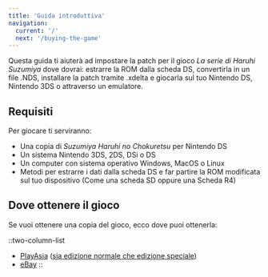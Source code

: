 ```yaml
---
title: 'Guida introduttiva'
navigation:
  current: '/'
  next: '/buying-the-game'
---
```


Questa guida ti aiuterà ad impostare la patch per il gioco *La serie di Haruhi Suzumiya* dove dovrai: estrarre la ROM dalla scheda DS, convertirla in un file .NDS, installare la patch tramite .xdelta e giocarla sul tuo Nintendo DS, Nintendo 3DS o attraverso un emulatore.

## Requisiti
Per giocare ti serviranno:

* Una copia di *Suzumiya Haruhi no Chokuretsu* per Nintendo DS
* Un sistema Nintendo 3DS, 2DS, DSi o DS
* Un computer con sistema operativo Windows, MacOS o Linux
* Metodi per estrarre i dati dalla scheda DS e far partire la ROM modificata sul tuo dispositivo (Come una scheda SD oppure una Scheda R4)

## Dove ottenere il gioco
Se vuoi ottenere una copia del gioco, ecco dove puoi ottenerla:

::two-column-list
* [PlayAsia](https://www.play-asia.com/suzumiya-haruhi-no-chokuretsu/13/70337q) ([sia edizione normale che edizione speciale](https://www.play-asia.com/suzumiya-haruhi-no-chokuretsu-chou-sos-dandanin-collection/13/70337s))
* [eBay](https://www.ebay.com/sch?&_nkw=Suzumiya+Haruhi+no+Chokuretsu)
::
